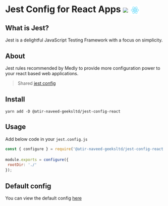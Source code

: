 # Jest Config for React Apps <img style="vertical-align: middle" height="25" src="https://cdn.freebiesupply.com/logos/large/2x/jest-logo-png-transparent.png"> <img style="vertical-align: middle" height="30" src="https://raw.githubusercontent.com/github/explore/80688e429a7d4ef2fca1e82350fe8e3517d3494d/topics/react/react.png">

## What is Jest?

Jest is a delightful JavaScript Testing Framework with a focus on simplicity.

## About

Jest rules recommended by Medly to provide more configuration power to your react based web applications.

> Shared [jest config](https://jestjs.io/docs/configuration)

## Install

```shell
yarn add -D @atir-naveed-geeksltd/jest-config-react
```

## Usage

Add below code in your `jest.config.js`

```js
const { configure } = require('@atir-naveed-geeksltd/jest-config-react');

module.exports = configure({
 rootDir: './'
});
```

## Default config

You can view the default config [here](index.js)